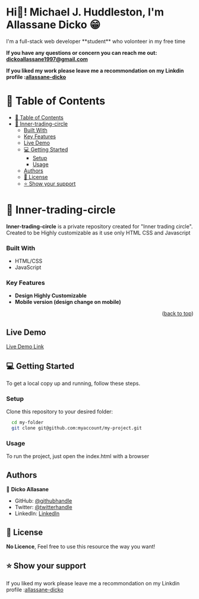 <a name="readme-top"></a>

<h1>Hi👋! Michael J. Huddleston, I'm Allassane Dicko 😁</h1>
I'm a full-stack web developer **student** who volonteer in my free time

**If you have any questions or concern you can reach me out: dickoallassane1997@gmail.com**

**If you liked my work please leave me a recommondation on my Linkdin profile :[allassane-dicko](https://www.linkedin.com/in/allassane-dicko-744aaa224)**
# 📗 Table of Contents

- [📗 Table of Contents](#-table-of-contents)
- [📖 Inner-trading-circle ](#-inner-trading-circle-)
    - [Built With](#built-with)
    - [Key Features ](#key-features-)
  - [Live Demo](#live-demo)
  - [💻 Getting Started ](#-getting-started-)
    - [Setup](#setup)
    - [Usage](#usage)
  - [Authors](#authors)
  - [📝 License ](#-license-)
  - [⭐️ Show your support ](#️-show-your-support-)


# 📖 Inner-trading-circle <a name="about-project"></a>
**Inner-trading-circle** is a private repository created for "Inner trading circle". Created to be Highly customizable as it use only HTML CSS and Javascript

### Built With 
- HTML/CSS
- JavaScript

### Key Features <a name="key-features"></a>

- **Design Highly Customizable**
- **Mobile version (design change on mobile)**

<p align="right">(<a href="#readme-top">back to top</a>)</p>

## Live Demo

[Live Demo Link](https://trast00.github.io/Portfolio/)


## 💻 Getting Started <a name="getting-started"></a>

To get a local copy up and running, follow these steps.

### Setup

Clone this repository to your desired folder:

```sh
  cd my-folder
  git clone git@github.com:myaccount/my-project.git
```

### Usage

To run the project, just open the index.html with a browser


## Authors

👤 **Dicko Allasane**

- GitHub: [@githubhandle](https://github.com/Trast00)
- Twitter: [@twitterhandle](https://twitter.com/AllassaneDicko0/)
- LinkedIn: [LinkedIn](https://www.linkedin.com/in/allassane-dicko-744aaa224)

## 📝 License <a name="license"></a>

**No Licence**, Feel free to use this resource the way you want!

## ⭐️ Show your support <a name="support"></a>

If you liked my work please leave me a recommondation on my Linkdin profile :[allassane-dicko](https://www.linkedin.com/in/allassane-dicko-744aaa224)